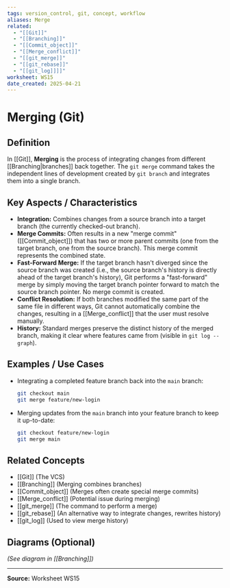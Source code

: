 ```yaml
---
tags: version_control, git, concept, workflow
aliases: Merge
related:
  - "[[Git]]"
  - "[[Branching]]"
  - "[[Commit_object]]"
  - "[[Merge_conflict]]"
  - "[[git_merge]]"
  - "[[git_rebase]]"
  - "[[git_log]]]]"
worksheet: WS15
date_created: 2025-04-21
---
```

# Merging (Git)

## Definition

In [[Git]], **Merging** is the process of integrating changes from different [[Branching|branches]] back together. The `git merge` command takes the independent lines of development created by `git branch` and integrates them into a single branch.

## Key Aspects / Characteristics

- **Integration:** Combines changes from a source branch into a target branch (the currently checked-out branch).
- **Merge Commits:** Often results in a new "merge commit" ([[Commit_object]]) that has two or more parent commits (one from the target branch, one from the source branch). This merge commit represents the combined state.
- **Fast-Forward Merge:** If the target branch hasn't diverged since the source branch was created (i.e., the source branch's history is directly ahead of the target branch's history), Git performs a "fast-forward" merge by simply moving the target branch pointer forward to match the source branch pointer. No merge commit is created.
- **Conflict Resolution:** If both branches modified the same part of the same file in different ways, Git cannot automatically combine the changes, resulting in a [[Merge_conflict]] that the user must resolve manually.
- **History:** Standard merges preserve the distinct history of the merged branch, making it clear where features came from (visible in `git log --graph`).

## Examples / Use Cases

- Integrating a completed feature branch back into the `main` branch:
    ```bash
    git checkout main
    git merge feature/new-login
    ```
- Merging updates from the `main` branch into your feature branch to keep it up-to-date:
    ```bash
    git checkout feature/new-login
    git merge main
    ```

## Related Concepts
- [[Git]] (The VCS)
- [[Branching]] (Merging combines branches)
- [[Commit_object]] (Merges often create special merge commits)
- [[Merge_conflict]] (Potential issue during merging)
- [[git_merge]] (The command to perform a merge)
- [[git_rebase]] (An alternative way to integrate changes, rewrites history)
- [[git_log]] (Used to view merge history)

## Diagrams (Optional)
*(See diagram in [[Branching]])*

---
**Source:** Worksheet WS15